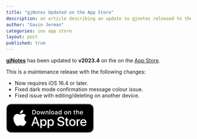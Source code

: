 ```yaml
---
title: "gjNotes Updated on the App Store"
description: an article describing an update to gjnotes released to the app store
author: "Gavin Jerman"
categories: ios app store
layout: post
published: true
---
```


[**gjNotes**](/gjNotes) has been updated to **v2023.4** on the on the [App Store](https://apps.apple.com/app/gjnotes/id1562333522?platform=iphone).  


This is a maintenance release with the following changes:
- Now requires iOS 16.4 or later.
- Fixed dark mode confirmation message colour issue.
- Fixed issue with editing/deleting on another device.


[![download](/images/Download_on_the_App_Store_Badge_US-UK_RGB_blk_092917.svg)](https://apps.apple.com/app/gjnotes/id1562333522?platform=iphone)
